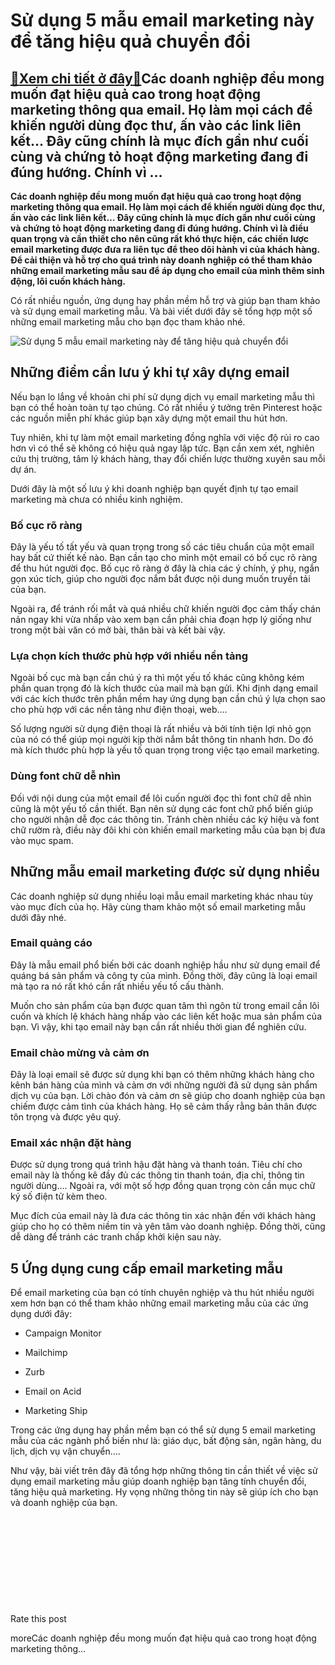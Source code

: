 Sử dụng 5 mẫu email marketing này để tăng hiệu quả chuyển đổi
=============================================================

[:gift:Xem chi tiết ở đây:gift:](https://hddtvn.com/su-dung-5-mau-email-marketing-nay-de-tang-hieu-qua-chuyen-doi/)Các doanh nghiệp đều mong muốn đạt hiệu quả cao trong hoạt động marketing thông qua email. Họ làm mọi cách để khiến người dùng đọc thư, ấn vào các link liên kết… Đây cũng chính là mục đích gần như cuối cùng và chứng tỏ hoạt động marketing đang đi đúng hướng. Chính vì …
-----------------------------------------------------------------------------------------------------------------------------------------------------------------------------------------------------------------------------------------------------------------------------

**Các doanh nghiệp đều mong muốn đạt hiệu quả cao trong hoạt động marketing thông qua email. Họ làm mọi cách để khiến người dùng đọc thư, ấn vào các link liên kết… Đây cũng chính là mục đích gần như cuối cùng và chứng tỏ hoạt động marketing đang đi đúng hướng. Chính vì là điều quan trọng và cần thiết cho nên cũng rất khó thực hiện, các chiến lược email marketing được đưa ra liên tục để theo dõi hành vi của khách hàng. Để cải thiện và hỗ trợ cho quá trình này doanh nghiệp có thể tham khảo những email marketing mẫu sau để áp dụng cho email của mình thêm sinh động, lôi cuốn khách hàng.**


Có rất nhiều nguồn, ứng dụng hay phần mềm hỗ trợ và giúp bạn tham khảo và sử dụng email marketing mẫu. Và bài viết dưới đây sẽ tổng hợp một số những email marketing mẫu cho bạn đọc tham khảo nhé.


![Sử dụng 5 mẫu email marketing này để tăng hiệu quả chuyển đổi](https://hddtvn.com/wp-content/uploads/2021/01/mail-communication-connection-message-mailing-contacts-phone-global-letters-concept_36325-2155.jpg)


Những điểm cần lưu ý khi tự xây dựng email
------------------------------------------


Nếu bạn lo lắng về khoản chi phí sử dụng dịch vụ email marketing mẫu thì bạn có thể hoàn toàn tự tạo chúng. Có rất nhiều ý tưởng trên Pinterest hoặc các nguồn miễn phí khác giúp bạn xây dựng một email thu hút hơn.


Tuy nhiên, khi tự làm một email marketing đồng nghĩa với việc độ rủi ro cao hơn vì có thể sẽ không có hiệu quả ngay lập tức. Bạn cần xem xét, nghiên cứu thị trường, tâm lý khách hàng, thay đổi chiến lược thường xuyên sau mỗi dự án.


Dưới đây là một số lưu ý khi doanh nghiệp bạn quyết định tự tạo email marketing mà chưa có nhiều kinh nghiệm.


### Bố cục rõ ràng


Đây là yếu tố tất yếu và quan trọng trong số các tiêu chuẩn của một email hay bất cứ thiết kế nào. Bạn cần tạo cho mình một email có bố cục rõ ràng để thu hút người đọc. Bố cục rõ ràng ở đây là chia các ý chính, ý phụ, ngắn gọn xúc tích, giúp cho người đọc nắm bắt được nội dung muốn truyền tải của bạn.


Ngoài ra, để tránh rối mắt và quá nhiều chữ khiến người đọc cảm thấy chán nản ngay khi vừa nhấp vào xem bạn cần phải chia đoạn hợp lý giống như trong một bài văn có mở bài, thân bài và kết bài vậy.


### Lựa chọn kích thước phù hợp với nhiều nền tảng


Ngoài bố cục mà bạn cần chú ý ra thì một yếu tố khác cũng không kém phần quan trọng đó là kích thước của mail mà bạn gửi. Khi định dạng email với các kích thước trên phần mềm hay ứng dụng bạn cần chú ý lựa chọn sao cho phù hợp với các nền tảng như điện thoại, web….


Số lượng người sử dụng điện thoại là rất nhiều và bởi tính tiện lợi nhỏ gọn của nó có thể giúp mọi người kịp thời nắm bắt thông tin nhanh hơn. Do đó mà kích thước phù hợp là yếu tố quan trọng trong việc tạo email marketing.


### Dùng font chữ dễ nhìn


Đối với nội dung của một email để lôi cuốn người đọc thì font chữ dễ nhìn cũng là một yếu tố cần thiết. Bạn nên sử dụng các font chữ phổ biến giúp cho người nhận dễ đọc các thông tin. Tránh chèn nhiều các ký hiệu và font chữ rườm rà, điều này đôi khi còn khiến email marketing mẫu của bạn bị đưa vào mục spam.


Những mẫu email marketing được sử dụng nhiều
--------------------------------------------


Các doanh nghiệp sử dụng nhiều loại mẫu email marketing khác nhau tùy vào mục đích của họ. Hãy cùng tham khảo một số email marketing mẫu dưới đây nhé.


### Email quảng cáo


Đây là mẫu email phổ biến bởi các doanh nghiệp hầu như sử dụng email để quáng bá sản phẩm và công ty của mình. Đồng thời, đây cũng là loại email mà tạo ra nó rất khó cần rất nhiều yếu tố cấu thành.


Muốn cho sản phẩm của bạn được quan tâm thì ngôn từ trong email cần lôi cuốn và khích lệ khách hàng nhấp vào các liên kết hoặc mua sản phẩm của bạn. Vì vậy, khi tạo email này bạn cần rất nhiều thời gian để nghiên cứu.


### Email chào mừng và cảm ơn


Đây là loại email sẽ được sử dụng khi bạn có thêm những khách hàng cho kênh bán hàng của mình và cảm ơn với những người đã sử dụng sản phẩm dịch vụ của bạn. Lời chào đón và cảm ơn sẽ giúp cho doanh nghiệp của bạn chiếm được cảm tình của khách hàng. Họ sẽ cảm thấy rằng bản thân được tôn trọng và được yêu quý.


### Email xác nhận đặt hàng


Được sử dụng trong quá trình hậu đặt hàng và thanh toán. Tiêu chí cho email này là thống kê đầy đủ các thông tin thanh toán, địa chỉ, thông tin người dùng…. Ngoài ra, với một số hợp đồng quan trọng còn cần mục chữ ký số điện tử kèm theo.


Mục đích của email này là đưa các thông tin xác nhận đến với khách hàng giúp cho họ có thêm niềm tin và yên tâm vào doanh nghiệp. Đồng thời, cũng dễ dàng để tránh các tranh chấp khởi kiện sau này.


5 Ứng dụng cung cấp email marketing mẫu
---------------------------------------


Để email marketing của bạn có tính chuyên nghiệp và thu hút nhiều người xem hơn bạn có thể tham khảo những email marketing mẫu của các ứng dụng dưới đây:




* Campaign Monitor

* Mailchimp

* Zurb

* Email on Acid

* Marketing Ship



Trong các ứng dụng hay phần mềm bạn có thể sử dụng 5 email marketing mẫu của các ngành phổ biến như là: giáo dục, bất động sản, ngân hàng, du lịch, dịch vụ vận chuyển….


Như vậy, bài viết trên đây đã tổng hợp những thông tin cần thiết về việc sử dụng email marketing mẫu giúp doanh nghiệp bạn tăng tính chuyển đổi, tăng hiệu quả marketing. Hy vọng những thông tin này sẽ giúp ích cho bạn và doanh nghiệp của bạn.


 


 


 


 


 








































Rate this post


moreCác doanh nghiệp đều mong muốn đạt hiệu quả cao trong hoạt động marketing thông…

